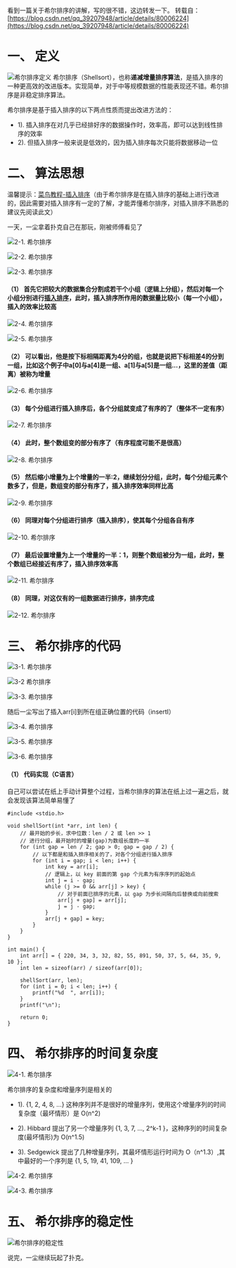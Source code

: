 看到一篇关于希尔排序的讲解，写的很不错，这边转发一下。
转载自：[https://blog.csdn.net/qq_39207948/article/details/80006224](https://blog.csdn.net/qq_39207948/article/details/80006224)

# 一、 定义
![希尔排序定义](./图解希尔排序----简单易懂.assets/17731575-c1f816a7ecf25275.png)
希尔排序（Shellsort），也称**递减增量排序算法**，是插入排序的一种更高效的改进版本。实现简单，对于中等规模数据的性能表现还不错。希尔排序是非稳定排序算法。

希尔排序是基于插入排序的以下两点性质而提出改进方法的：
- 1). 插入排序在对几乎已经排好序的数据操作时，效率高，即可以达到线性排序的效率
- 2). 但插入排序一般来说是低效的，因为插入排序每次只能将数据移动一位

# 二、 算法思想

温馨提示：[菜鸟教程-插入排序](https://www.runoob.com/w3cnote/insertion-sort.html)（由于希尔排序是在插入排序的基础上进行改进的，因此需要对插入排序有一定的了解，才能弄懂希尔排序，对插入排序不熟悉的建议先阅读此文）

一天，一尘拿着扑克自己在那玩，刚被师傅看见了

![2-1. 希尔排序](./图解希尔排序----简单易懂.assets/17731575-92724d4b414af6af.png)

![2-2. 希尔排序](./图解希尔排序----简单易懂.assets/17731575-1b2e5bcde7a1e697.png)

![2-3. 希尔排序](./图解希尔排序----简单易懂.assets/17731575-52258514be28b160.png)

#### （1） 首先它把较大的数据集合分割成若干个小组（逻辑上分组），然后对每一个小组分别进行[插入排序](https://so.csdn.net/so/search?q=%E6%8F%92%E5%85%A5%E6%8E%92%E5%BA%8F&spm=1001.2101.3001.7020)，此时，插入排序所作用的数据量比较小（每一个小组），插入的效率比较高

![2-4. 希尔排序](./图解希尔排序----简单易懂.assets/17731575-c713a0daa8c9320a.png)

![2-5. 希尔排序](./图解希尔排序----简单易懂.assets/17731575-6ab2a53f2545e0a6.png)

#### （2） 可以看出，他是按下标相隔距离为4分的组，也就是说把下标相差4的分到一组，比如这个例子中a[0]与a[4]是一组、a[1]与a[5]是一组...，这里的差值（距离）被称为增量

![2-6. 希尔排序](./图解希尔排序----简单易懂.assets/17731575-b5af4521db529a93.png)

#### （3） 每个分组进行插入排序后，各个分组就变成了有序的了（整体不一定有序）

![2-7. 希尔排序](./图解希尔排序----简单易懂.assets/17731575-de519a72e148543f.png)

#### （4） 此时，整个数组变的部分有序了（有序程度可能不是很高）

![2-8. 希尔排序](./图解希尔排序----简单易懂.assets/17731575-d69abf558a7ec332.png)

#### （5） 然后缩小增量为上个增量的一半:2，继续划分分组，此时，每个分组元素个数多了，但是，数组变的部分有序了，插入排序效率同样比高

![2-9. 希尔排序](./图解希尔排序----简单易懂.assets/17731575-38a998c6e990f588.png)

#### （6） 同理对每个分组进行排序（插入排序），使其每个分组各自有序

![2-10. 希尔排序](./图解希尔排序----简单易懂.assets/17731575-0b5b86cbab78323f.png)

#### （7） 最后设置增量为上一个增量的一半：1，则整个数组被分为一组，此时，整个数组已经接近有序了，插入排序效率高

![2-11. 希尔排序](./图解希尔排序----简单易懂.assets/17731575-887a3caf9b120591.png)

#### （8） 同理，对这仅有的一组数据进行排序，排序完成

![2-12. 希尔排序](./图解希尔排序----简单易懂.assets/17731575-881ae632cf150228.png)

# 三、 希尔排序的代码

![3-1. 希尔排序](./图解希尔排序----简单易懂.assets/17731575-fc95ef1a8f693cf6.png)

![3-2 希尔排序](./图解希尔排序----简单易懂.assets/17731575-36d0f5b7299c69df.png)

![3-3. 希尔排序](./图解希尔排序----简单易懂.assets/17731575-36aa0d42f57ea4e9.png)

随后一尘写出了插入arr[i]到所在组正确位置的代码（insertI）

![3-4. 希尔排序](./图解希尔排序----简单易懂.assets/17731575-d031f6b1a25b4858.png)

![3-5. 希尔排序](./图解希尔排序----简单易懂.assets/17731575-52ff7bcf3550a58f.png)

![3-6. 希尔排序](./图解希尔排序----简单易懂.assets/17731575-2c5ac2e630f27bc6.png)

#### （1） 代码实现（C语言）
自己可以尝试在纸上手动计算整个过程，当希尔排序的算法在纸上过一遍之后，就会发现该算法简单易懂了
```
#include <stdio.h>

void shellSort(int *arr, int len) {
    // 最开始的步长，求中位数：len / 2 或 len >> 1
    // 进行分组，最开始时的增量(gap)为数组长度的一半
    for (int gap = len / 2; gap > 0; gap = gap / 2) {
        // 以下都是和插入排序相关的了，对各个分组进行插入排序
        for (int i = gap; i < len; i++) {
            int key = arr[i];
            // 逻辑上，以 key 前面的第 gap 个元素为有序序列的起始点
            int j = i - gap;
            while (j >= 0 && arr[j] > key) {
                // 对于前面已排序的元素，以 gap 为步长间隔向后替换或向前搜索
                arr[j + gap] = arr[j];
                j = j - gap;
            }
            arr[j + gap] = key;
        }
    }
}

int main() {
    int arr[] = { 220, 34, 3, 32, 82, 55, 891, 50, 37, 5, 64, 35, 9, 10 };
    int len = sizeof(arr) / sizeof(arr[0]);

    shellSort(arr, len);
    for (int i = 0; i < len; i++) {
        printf("%d  ", arr[i]);
    }
    printf("\n");

    return 0;
}

```

# 四、 希尔排序的时间复杂度

![4-1. 希尔排序](./图解希尔排序----简单易懂.assets/17731575-465bed1769f284cc.png)

希尔排序的复杂度和增量序列是相关的

- 1). {1, 2, 4, 8, ...} 这种序列并不是很好的增量序列，使用这个增量序列的时间复杂度（最坏情形）是 O(n^2)

- 2). Hibbard 提出了另一个增量序列 {1, 3, 7, ..., 2^k-1 }，这种序列的时间复杂度(最坏情形)为 O(n^1.5)

- 3). Sedgewick 提出了几种增量序列，其最坏情形运行时间为 O（n^1.3）,其中最好的一个序列是 {1, 5, 19, 41, 109, ... }

![4-2. 希尔排序](./图解希尔排序----简单易懂.assets/17731575-e7363dbede9411ec.png)

![4-3. 希尔排序](./图解希尔排序----简单易懂.assets/17731575-63c1e79f8c6a76c6.png)

# 五、 希尔排序的稳定性

![希尔排序的稳定性](./图解希尔排序----简单易懂.assets/17731575-6c3749cdde4a7460.png)

说完，一尘继续玩起了扑克。
